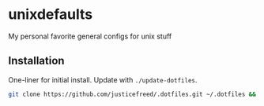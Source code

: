 # unixdefaults

My personal favorite general configs for unix stuff

## Installation

One-liner for initial install.  Update with `./update-dotfiles`.

```bash
git clone https://github.com/justicefreed/.dotfiles.git ~/.dotfiles && ~/.dotfiles/init.sh
```

